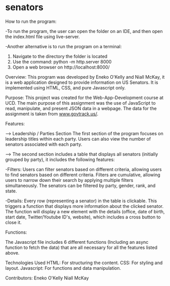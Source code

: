 # senators

How to run the program:

-To run the program, the user can open the folder on an IDE, and then open the index.html file using live-server.

-Another alternative is to run the program on a terminal:
1) Navigate to the directory the folder is located
2) Use the command: python -m http.server 8000
3) Open a web browser on http://localhost:8000/


Overview:
This program was developed by Eneko O'Kelly and Niall McKay, it is a web application designed to provide information on US Senators. It is implemented using HTML, CSS, and pure Javascript only.

Purpose:
This project was created for the Web-App-Development course at UCD.
The main purpose of this assignment was the use of JavaScript to read, manipulate, and present JSON data in a webpage. The data for the assignment is taken from www.govtrack.us/.

Features:

--> Leadership / Parties Section
The first section of the program focuses on leadership titles within each party. Users can also view the number of senators associated with each party.

--> The second section includes a table that displays all senators (initially grouped by party), it includes the following features:

  -Filters: Users can filter senators based on different criteria, allowing users to find senators based on different criteria.
  Filters are cumulative, allowing users to narrow down their search by applying multiple filters simultaneously. The senators can be filtered by party, gender, rank, and state.

  -Details: Every row (representing a senator) in the table is clickable. This triggers a function that displays more information about the clicked senator. The function will display a new element with the details (office, date of birth, start date,  Twitter/Youtube ID's, website), which includes a cross button to close it.


Functions:

The Javascript file includes 6 different functions (Including an async function to fetch the data) that are all necessary for all the features listed above. 

Technologies Used
HTML: For structuring the content.
CSS: For styling and layout.
Javascript: For functions and data manipulation.

Contributors:
Eneko O'Kelly
Niall McKay

